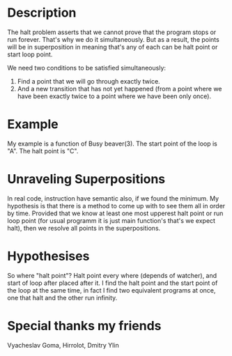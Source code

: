 # Description 
The halt problem asserts that we cannot prove that the program stops or run forever. That's why we do it simultaneously. But as a result, the points will be in superposition in meaning that's any of each can be halt point or start loop point.

We need two conditions to be satisfied simultaneously:
1. Find a point that we will go through exactly twice. 
2. And a new transition that has not yet happened (from a point where we have been exactly twice to a point where we have been only once).

# Example

My example is a function of Busy beaver(3). The start point of the loop is "A". The halt point is "C".

# Unraveling Superpositions
In real code, instruction have semantic also, if we found the minimum. My hypothesis is that there is a method to come up with to see them all in order by time. Provided that we know at least one most upperest halt point or run loop point (for usual programm it is just main function's that's we expect halt), then we resolve all points in the superpositions.

# Hypothesises
So where "halt point"? Halt point every where (depends of watcher), and start of loop after placed after it.
I find the halt point and the start point of the loop at the same time, in fact I find two equivalent programs at once, one that halt and the other run infinity.

# Special thanks my friends
Vyacheslav Goma, Hirrolot, Dmitry Ylin
